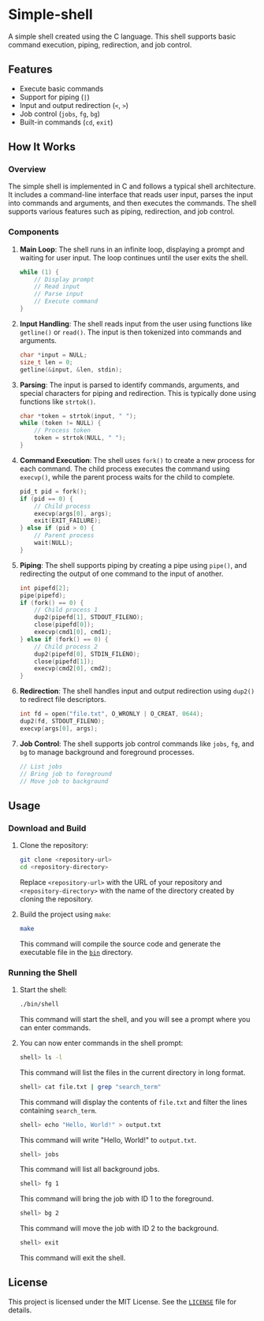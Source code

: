 # Simple-shell

A simple shell created using the C language. This shell supports basic command execution, piping, redirection, and job control.

## Features

- Execute basic commands
- Support for piping (`|`)
- Input and output redirection (`<`, `>`)
- Job control (`jobs`, `fg`, `bg`)
- Built-in commands (`cd`, `exit`)

## How It Works

### Overview

The simple shell is implemented in C and follows a typical shell architecture. It includes a command-line interface that reads user input, parses the input into commands and arguments, and then executes the commands. The shell supports various features such as piping, redirection, and job control.

### Components

1. **Main Loop**: The shell runs in an infinite loop, displaying a prompt and waiting for user input. The loop continues until the user exits the shell.
    ```c
    while (1) {
        // Display prompt
        // Read input
        // Parse input
        // Execute command
    }
    ```

2. **Input Handling**: The shell reads input from the user using functions like `getline()` or `read()`. The input is then tokenized into commands and arguments.
    ```c
    char *input = NULL;
    size_t len = 0;
    getline(&input, &len, stdin);
    ```

3. **Parsing**: The input is parsed to identify commands, arguments, and special characters for piping and redirection. This is typically done using functions like `strtok()`.
    ```c
    char *token = strtok(input, " ");
    while (token != NULL) {
        // Process token
        token = strtok(NULL, " ");
    }
    ```

4. **Command Execution**: The shell uses `fork()` to create a new process for each command. The child process executes the command using `execvp()`, while the parent process waits for the child to complete.
    ```c
    pid_t pid = fork();
    if (pid == 0) {
        // Child process
        execvp(args[0], args);
        exit(EXIT_FAILURE);
    } else if (pid > 0) {
        // Parent process
        wait(NULL);
    }
    ```

5. **Piping**: The shell supports piping by creating a pipe using `pipe()`, and redirecting the output of one command to the input of another.
    ```c
    int pipefd[2];
    pipe(pipefd);
    if (fork() == 0) {
        // Child process 1
        dup2(pipefd[1], STDOUT_FILENO);
        close(pipefd[0]);
        execvp(cmd1[0], cmd1);
    } else if (fork() == 0) {
        // Child process 2
        dup2(pipefd[0], STDIN_FILENO);
        close(pipefd[1]);
        execvp(cmd2[0], cmd2);
    }
    ```

6. **Redirection**: The shell handles input and output redirection using `dup2()` to redirect file descriptors.
    ```c
    int fd = open("file.txt", O_WRONLY | O_CREAT, 0644);
    dup2(fd, STDOUT_FILENO);
    execvp(args[0], args);
    ```

7. **Job Control**: The shell supports job control commands like `jobs`, `fg`, and `bg` to manage background and foreground processes.
    ```c
    // List jobs
    // Bring job to foreground
    // Move job to background
    ```

## Usage

### Download and Build

1. Clone the repository:
    ```sh
    git clone <repository-url>
    cd <repository-directory>
    ```
    Replace `<repository-url>` with the URL of your repository and `<repository-directory>` with the name of the directory created by cloning the repository.

2. Build the project using `make`:
    ```sh
    make
    ```
    This command will compile the source code and generate the executable file in the [`bin`](bin ) directory.

### Running the Shell

1. Start the shell:
    ```sh
    ./bin/shell
    ```
    This command will start the shell, and you will see a prompt where you can enter commands.

2. You can now enter commands in the shell prompt:
    ```sh
    shell> ls -l
    ```
    This command will list the files in the current directory in long format.

    ```sh
    shell> cat file.txt | grep "search_term"
    ```
    This command will display the contents of `file.txt` and filter the lines containing `search_term`.

    ```sh
    shell> echo "Hello, World!" > output.txt
    ```
    This command will write "Hello, World!" to `output.txt`.

    ```sh
    shell> jobs
    ```
    This command will list all background jobs.

    ```sh
    shell> fg 1
    ```
    This command will bring the job with ID 1 to the foreground.

    ```sh
    shell> bg 2
    ```
    This command will move the job with ID 2 to the background.

    ```sh
    shell> exit
    ```
    This command will exit the shell.

## License

This project is licensed under the MIT License. See the [`LICENSE`](LICENSE ) file for details.
